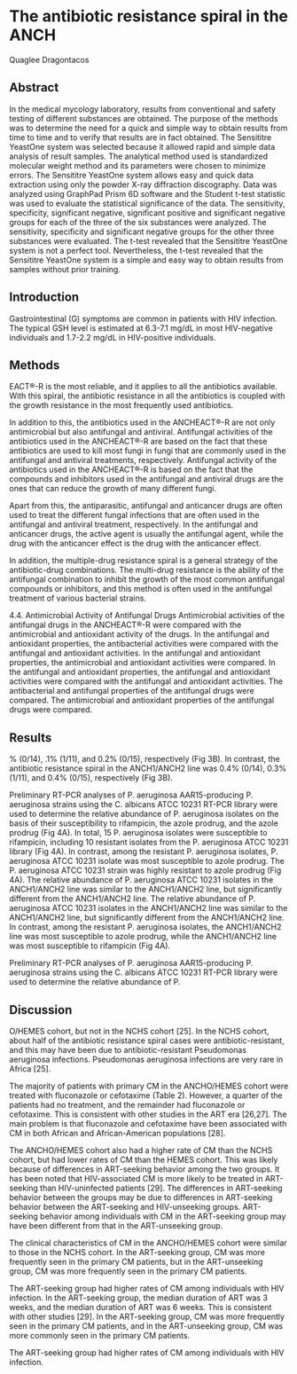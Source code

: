 # The antibiotic resistance spiral in the ANCH
Quaglee Dragontacos


## Abstract
In the medical mycology laboratory, results from conventional and safety testing of different substances are obtained. The purpose of the methods was to determine the need for a quick and simple way to obtain results from time to time and to verify that results are in fact obtained. The Sensititre YeastOne system was selected because it allowed rapid and simple data analysis of result samples. The analytical method used is standardized molecular weight method and its parameters were chosen to minimize errors. The Sensititre YeastOne system allows easy and quick data extraction using only the powder X-ray diffraction discography. Data was analyzed using GraphPad Prism 6D software and the Student t-test statistic was used to evaluate the statistical significance of the data. The sensitivity, specificity, significant negative, significant positive and significant negative groups for each of the three of the six substances were analyzed. The sensitivity, specificity and significant negative groups for the other three substances were evaluated. The t-test revealed that the Sensititre YeastOne system is not a perfect tool. Nevertheless, the t-test revealed that the Sensititre YeastOne system is a simple and easy way to obtain results from samples without prior training.


## Introduction
Gastrointestinal (G) symptoms are common in patients with HIV infection. The typical GSH level is estimated at 6.3-7.1 mg/dL in most HIV-negative individuals and 1.7-2.2 mg/dL in HIV-positive individuals.


## Methods
EACT®-R is the most reliable, and it applies to all the antibiotics available. With this spiral, the antibiotic resistance in all the antibiotics is coupled with the growth resistance in the most frequently used antibiotics.

In addition to this, the antibiotics used in the ANCHEACT®-R are not only antimicrobial but also antifungal and antiviral. Antifungal activities of the antibiotics used in the ANCHEACT®-R are based on the fact that these antibiotics are used to kill most fungi in fungi that are commonly used in the antifungal and antiviral treatments, respectively. Antifungal activity of the antibiotics used in the ANCHEACT®-R is based on the fact that the compounds and inhibitors used in the antifungal and antiviral drugs are the ones that can reduce the growth of many different fungi.

Apart from this, the antiparasitic, antifungal and anticancer drugs are often used to treat the different fungal infections that are often used in the antifungal and antiviral treatment, respectively. In the antifungal and anticancer drugs, the active agent is usually the antifungal agent, while the drug with the anticancer effect is the drug with the anticancer effect.

In addition, the multiple-drug resistance spiral is a general strategy of the antibiotic-drug combinations. The multi-drug resistance is the ability of the antifungal combination to inhibit the growth of the most common antifungal compounds or inhibitors, and this method is often used in the antifungal treatment of various bacterial strains.

4.4. Antimicrobial Activity of Antifungal Drugs
Antimicrobial activities of the antifungal drugs in the ANCHEACT®-R were compared with the antimicrobial and antioxidant activity of the drugs. In the antifungal and antioxidant properties, the antibacterial activities were compared with the antifungal and antioxidant activities. In the antifungal and antioxidant properties, the antimicrobial and antioxidant activities were compared. In the antifungal and antioxidant properties, the antifungal and antioxidant activities were compared with the antifungal and antioxidant activities. The antibacterial and antifungal properties of the antifungal drugs were compared. The antimicrobial and antioxidant properties of the antifungal drugs were compared.


## Results
% (0/14), .1% (1/11), and 0.2% (0/15), respectively (Fig 3B). In contrast, the antibiotic resistance spiral in the ANCH1/ANCH2 line was 0.4% (0/14), 0.3% (1/11), and 0.4% (0/15), respectively (Fig 3B).

Preliminary RT-PCR analyses of P. aeruginosa AAR15-producing P. aeruginosa strains using the C. albicans ATCC 10231 RT-PCR library were used to determine the relative abundance of P. aeruginosa isolates on the basis of their susceptibility to rifampicin, the azole prodrug, and the azole prodrug (Fig 4A). In total, 15 P. aeruginosa isolates were susceptible to rifampicin, including 10 resistant isolates from the P. aeruginosa ATCC 10231 library (Fig 4A). In contrast, among the resistant P. aeruginosa isolates, P. aeruginosa ATCC 10231 isolate was most susceptible to azole prodrug. The P. aeruginosa ATCC 10231 strain was highly resistant to azole prodrug (Fig 4A). The relative abundance of P. aeruginosa ATCC 10231 isolates in the ANCH1/ANCH2 line was similar to the ANCH1/ANCH2 line, but significantly different from the ANCH1/ANCH2 line. The relative abundance of P. aeruginosa ATCC 10231 isolates in the ANCH1/ANCH2 line was similar to the ANCH1/ANCH2 line, but significantly different from the ANCH1/ANCH2 line. In contrast, among the resistant P. aeruginosa isolates, the ANCH1/ANCH2 line was most susceptible to azole prodrug, while the ANCH1/ANCH2 line was most susceptible to rifampicin (Fig 4A).

Preliminary RT-PCR analyses of P. aeruginosa AAR15-producing P. aeruginosa strains using the C. albicans ATCC 10231 RT-PCR library were used to determine the relative abundance of P.


## Discussion
O/HEMES cohort, but not in the NCHS cohort [25]. In the NCHS cohort, about half of the antibiotic resistance spiral cases were antibiotic-resistant, and this may have been due to antibiotic-resistant Pseudomonas aeruginosa infections. Pseudomonas aeruginosa infections are very rare in Africa [25].

The majority of patients with primary CM in the ANCHO/HEMES cohort were treated with fluconazole or cefotaxime (Table 2). However, a quarter of the patients had no treatment, and the remainder had fluconazole or cefotaxime. This is consistent with other studies in the ART era [26,27]. The main problem is that fluconazole and cefotaxime have been associated with CM in both African and African-American populations [28].

The ANCHO/HEMES cohort also had a higher rate of CM than the NCHS cohort, but had lower rates of CM than the HEMES cohort. This was likely because of differences in ART-seeking behavior among the two groups. It has been noted that HIV-associated CM is more likely to be treated in ART-seeking than HIV-uninfected patients [29]. The differences in ART-seeking behavior between the groups may be due to differences in ART-seeking behavior between the ART-seeking and HIV-unseeking groups. ART-seeking behavior among individuals with CM in the ART-seeking group may have been different from that in the ART-unseeking group.

The clinical characteristics of CM in the ANCHO/HEMES cohort were similar to those in the NCHS cohort. In the ART-seeking group, CM was more frequently seen in the primary CM patients, but in the ART-unseeking group, CM was more frequently seen in the primary CM patients.

The ART-seeking group had higher rates of CM among individuals with HIV infection. In the ART-seeking group, the median duration of ART was 3 weeks, and the median duration of ART was 6 weeks. This is consistent with other studies [29]. In the ART-seeking group, CM was more frequently seen in the primary CM patients, and in the ART-unseeking group, CM was more commonly seen in the primary CM patients.

The ART-seeking group had higher rates of CM among individuals with HIV infection.
